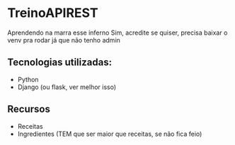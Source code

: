 # TreinoAPIREST
Aprendendo na marra esse inferno
Sim, acredite se quiser, precisa baixar o venv pra rodar já que não tenho admin
## Tecnologias utilizadas:
- Python
- Django (ou flask, ver melhor isso)
## Recursos
- Receitas
- Ingredientes (TEM que ser maior que receitas, se não fica feio)
